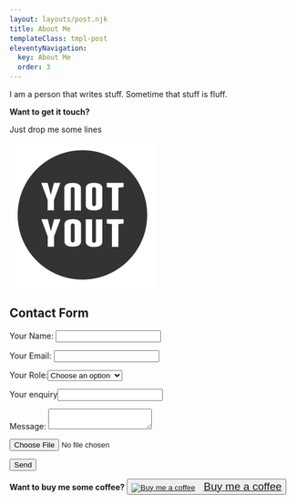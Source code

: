 ```yaml
---
layout: layouts/post.njk
title: About Me
templateClass: tmpl-post
eleventyNavigation:
  key: About Me
  order: 3
---
```


<p>I am a person that writes stuff. Sometime that stuff is fluff.</p>
<strong>Want to get it <span class="grab">touch</span>?</strong>
<p>Just drop me some lines</p>
<form name="contact" method="POST" data-netlify="true">
<img src='/img/logo-ynotyout-solid.svg' alt='ynotyout-logo'>
<h2>Contact Form</h2>
  <p>
    <label>Your Name: <input type="text" name="name" required/></label>   
  </p>
  <p>
    <label>Your Email: <input type="email" name="email" /></label>
  </p>
  <p>
    <label class="select">Your Role:<select name="role[]" id="slct">
      <option selected disabled>Choose an option</option>
      <option value="follower">Follower</option>
      <option value="leader">Leader</option>
      <option value="folder">Folder</option>
      <option value="lowerlea">lower Lea</option>
      <option value="none">None of the above</option>
    </select>
   </label>
  </p>
  <p class="vh">
    <label>Your enquiry<input name="bot-field" /></label>
  </p>
  <p>
    <label>Message: <textarea name="message" maxlength="512" required></textarea></label>
  </p>
  <p class="file">
        <input name="image" type="file" id="file" class="feedback-input">
  </p>
  <p>
    <button class="push-btn" type="submit" value="submit the form">Send</button>
  </p>
</form>
<strong>Want to buy me some coffee?</strong>
<button class="push-btn" type="submit" value="submit the form"><a class="bmc-button" target="_blank" href="https://www.buymeacoffee.com/ynotyout"><img src="https://cdn.buymeacoffee.com/buttons/bmc-new-btn-logo.svg" alt="Buy me a coffee"><span style="margin-left:15px;font-size:19px !important;">Buy me a coffee</span></a></button>

